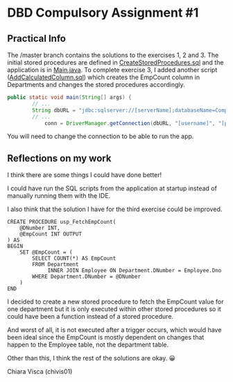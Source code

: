 # DBD Compulsory Assignment #1

## Practical Info
The /master branch contains the solutions to the exercises 1, 2 and 3.
The initial stored procedures are defined in [CreateStoredProcedures.sql](./sql_scripts/CreateStoredProcedures.sql) and the application is in [Main.java](./src/Main.java).
To complete exercise 3, I added another script ([AddCalculatedColumn.sql](./sql_scripts/AddCalculatedColumn.sql)) which creates the EmpCount column in Departments and changes the stored procedures accordingly.

``` java
public static void main(String[] args) {
        // ...
        String dbURL = "jdbc:sqlserver://[serverName];databaseName=Company;encrypt=true;trustServerCertificate=true;";
        // ...
            conn = DriverManager.getConnection(dbURL, "[username]", "[password]");
```
You will need to change the connection to be able to run the app.

## Reflections on my work
I think there are some things I could have done better!

I could have run the SQL scripts from the application at startup instead of manually running them with the IDE.

I also think that the solution I have for the third exercise could be improved.
``` TSQL
CREATE PROCEDURE usp_FetchEmpCount(
    @DNumber INT,
    @EmpCount INT OUTPUT
) AS
BEGIN
    SET @EmpCount = (
        SELECT COUNT(*) AS EmpCount
        FROM Department
             INNER JOIN Employee ON Department.DNumber = Employee.Dno
        WHERE Department.DNumber = @DNumber
    )
END
```

I decided to create a new stored procedure to fetch the EmpCount value for one department but it is only executed within other stored procedures so it could have been a function instead of a stored procedure.

And worst of all, it is not executed after a trigger occurs, which would have been ideal since the EmpCount is mostly dependent on changes that happen to the Employee table, not the department table.

Other than this, I think the rest of the solutions are okay. 😀

Chiara Visca (chivis01)
